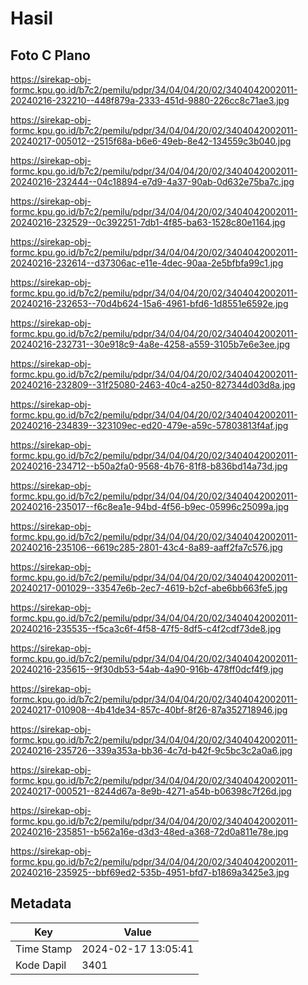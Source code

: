 # Hasil

## Foto C Plano

https://sirekap-obj-formc.kpu.go.id/b7c2/pemilu/pdpr/34/04/04/20/02/3404042002011-20240216-232210--448f879a-2333-451d-9880-226cc8c71ae3.jpg

https://sirekap-obj-formc.kpu.go.id/b7c2/pemilu/pdpr/34/04/04/20/02/3404042002011-20240217-005012--2515f68a-b6e6-49eb-8e42-134559c3b040.jpg

https://sirekap-obj-formc.kpu.go.id/b7c2/pemilu/pdpr/34/04/04/20/02/3404042002011-20240216-232444--04c18894-e7d9-4a37-90ab-0d632e75ba7c.jpg

https://sirekap-obj-formc.kpu.go.id/b7c2/pemilu/pdpr/34/04/04/20/02/3404042002011-20240216-232529--0c392251-7db1-4f85-ba63-1528c80e1164.jpg

https://sirekap-obj-formc.kpu.go.id/b7c2/pemilu/pdpr/34/04/04/20/02/3404042002011-20240216-232614--d37306ac-e11e-4dec-90aa-2e5bfbfa99c1.jpg

https://sirekap-obj-formc.kpu.go.id/b7c2/pemilu/pdpr/34/04/04/20/02/3404042002011-20240216-232653--70d4b624-15a6-4961-bfd6-1d8551e6592e.jpg

https://sirekap-obj-formc.kpu.go.id/b7c2/pemilu/pdpr/34/04/04/20/02/3404042002011-20240216-232731--30e918c9-4a8e-4258-a559-3105b7e6e3ee.jpg

https://sirekap-obj-formc.kpu.go.id/b7c2/pemilu/pdpr/34/04/04/20/02/3404042002011-20240216-232809--31f25080-2463-40c4-a250-827344d03d8a.jpg

https://sirekap-obj-formc.kpu.go.id/b7c2/pemilu/pdpr/34/04/04/20/02/3404042002011-20240216-234839--323109ec-ed20-479e-a59c-57803813f4af.jpg

https://sirekap-obj-formc.kpu.go.id/b7c2/pemilu/pdpr/34/04/04/20/02/3404042002011-20240216-234712--b50a2fa0-9568-4b76-81f8-b836bd14a73d.jpg

https://sirekap-obj-formc.kpu.go.id/b7c2/pemilu/pdpr/34/04/04/20/02/3404042002011-20240216-235017--f6c8ea1e-94bd-4f56-b9ec-05996c25099a.jpg

https://sirekap-obj-formc.kpu.go.id/b7c2/pemilu/pdpr/34/04/04/20/02/3404042002011-20240216-235106--6619c285-2801-43c4-8a89-aaff2fa7c576.jpg

https://sirekap-obj-formc.kpu.go.id/b7c2/pemilu/pdpr/34/04/04/20/02/3404042002011-20240217-001029--33547e6b-2ec7-4619-b2cf-abe6bb663fe5.jpg

https://sirekap-obj-formc.kpu.go.id/b7c2/pemilu/pdpr/34/04/04/20/02/3404042002011-20240216-235535--f5ca3c6f-4f58-47f5-8df5-c4f2cdf73de8.jpg

https://sirekap-obj-formc.kpu.go.id/b7c2/pemilu/pdpr/34/04/04/20/02/3404042002011-20240216-235615--9f30db53-54ab-4a90-916b-478ff0dcf4f9.jpg

https://sirekap-obj-formc.kpu.go.id/b7c2/pemilu/pdpr/34/04/04/20/02/3404042002011-20240217-010908--4b41de34-857c-40bf-8f26-87a352718946.jpg

https://sirekap-obj-formc.kpu.go.id/b7c2/pemilu/pdpr/34/04/04/20/02/3404042002011-20240216-235726--339a353a-bb36-4c7d-b42f-9c5bc3c2a0a6.jpg

https://sirekap-obj-formc.kpu.go.id/b7c2/pemilu/pdpr/34/04/04/20/02/3404042002011-20240217-000521--8244d67a-8e9b-4271-a54b-b06398c7f26d.jpg

https://sirekap-obj-formc.kpu.go.id/b7c2/pemilu/pdpr/34/04/04/20/02/3404042002011-20240216-235851--b562a16e-d3d3-48ed-a368-72d0a811e78e.jpg

https://sirekap-obj-formc.kpu.go.id/b7c2/pemilu/pdpr/34/04/04/20/02/3404042002011-20240216-235925--bbf69ed2-535b-4951-bfd7-b1869a3425e3.jpg


## Metadata

| Key        | Value               |
| ---------- | ------------------- |
| Time Stamp | 2024-02-17 13:05:41 |
| Kode Dapil | 3401                |




